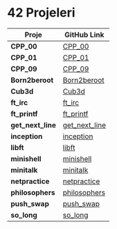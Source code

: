 # 42 Projeleri

| Proje            | GitHub Link                                                                              |
|------------------|------------------------------------------------------------------------------------------|
| **CPP_00**       | [CPP_00](https://github.com/bruak/CPP_00.git)                                           |
| **CPP_01**       | [CPP_01](https://github.com/bruak/CPP_01.git)                                           |
| **CPP_09**       | [CPP_09](https://github.com/bruak/CPP_09.git)                                           |
| **Born2beroot**  | [Born2beroot](https://github.com/bruak/Born2beroot.git)                                 |
| **Cub3d**        | [Cub3d](https://github.com/bruak/Cub3d.git)                                             |
| **ft_irc**       | [ft_irc](https://github.com/bruak/ft_irc.git)                                           |
| **ft_printf**    | [ft_printf](https://github.com/bruak/ft_printf.git)                                     |
| **get_next_line**| [get_next_line](https://github.com/bruak/get_next_line.git)                             |
| **inception**    | [inception](https://github.com/bruak/inception.git)                                     |
| **libft**        | [libft](https://github.com/bruak/libft.git)                                            |
| **minishell**    | [minishell](https://github.com/bruak/minishell.git)                                     |
| **minitalk**     | [minitalk](https://github.com/bruak/minitalk.git)                                       |
| **netpractice**  | [netpractice](https://github.com/bruak/netpractice.git)                                 |
| **philosophers** | [philosophers](https://github.com/bruak/42-philosophers_dinner_problem.git)                               |
| **push_swap**    | [push_swap](https://github.com/bruak/push_swap.git)                                     |
| **so_long**      | [so_long](https://github.com/bruak/so_long.git)                                         |
